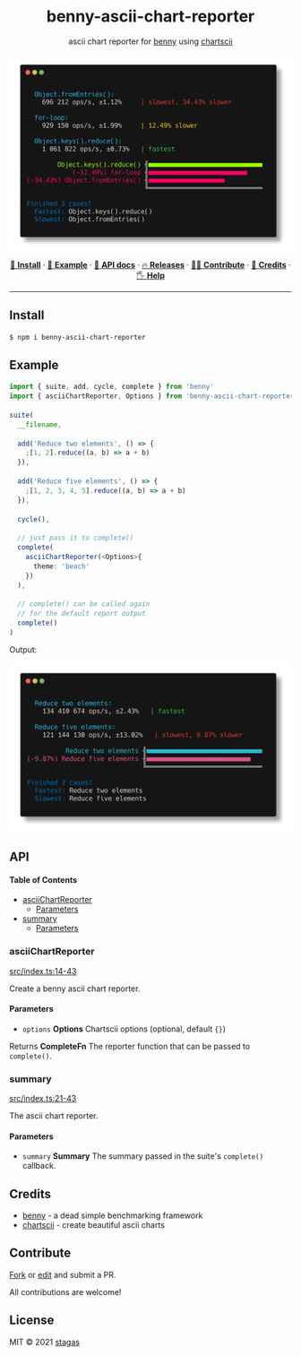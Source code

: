 <h1 align="center">benny-ascii-chart-reporter</h1>

<p align="center">
ascii chart reporter for <a href="https://github.com/caderek/benny">benny</a> using <a href="https://github.com/tool3/chartscii">chartscii</a>
</p>

<img align="center" src="screenshot.png">

<p align="center">
   <a href="#install">        🔧 <strong>Install</strong></a>
 · <a href="#example">        🧩 <strong>Example</strong></a>
 · <a href="#api">            📜 <strong>API docs</strong></a>
 · <a href="https://github.com/stagas/benny-ascii-chart-reporter/releases"> 🔥 <strong>Releases</strong></a>
 · <a href="#contribute">     💪🏼 <strong>Contribute</strong></a>
 · <a href="#credits">        🍻 <strong>Credits</strong></a>
 · <a href="https://github.com/stagas/benny-ascii-chart-reporter/issues">   🖐️ <strong>Help</strong></a>
</p>

---

## Install

```sh
$ npm i benny-ascii-chart-reporter
```

## Example

```ts
import { suite, add, cycle, complete } from 'benny'
import { asciiChartReporter, Options } from 'benny-ascii-chart-reporter'

suite(
  __filename,

  add('Reduce two elements', () => {
    ;[1, 2].reduce((a, b) => a + b)
  }),

  add('Reduce five elements', () => {
    ;[1, 2, 3, 4, 5].reduce((a, b) => a + b)
  }),

  cycle(),

  // just pass it to complete()
  complete(
    asciiChartReporter(<Options>{
      theme: 'beach'
    })
  ),

  // complete() can be called again
  // for the default report output
  complete()
)
```

Output:

<img src="example.png">

## API

<!-- Generated by documentation.js. Update this documentation by updating the source code. -->

#### Table of Contents

- [asciiChartReporter](#asciichartreporter)
  - [Parameters](#parameters)
- [summary](#summary)
  - [Parameters](#parameters-1)

### asciiChartReporter

[src/index.ts:14-43](https://github.com/stagas/benny-ascii-chart-reporter/blob/725979997110792277e33db2e4f5f5b18d337e17/src/index.ts#L14-L43 'Source code on GitHub')

Create a benny ascii chart reporter.

#### Parameters

- `options` **Options** Chartscii options (optional, default `{}`)

Returns **CompleteFn** The reporter function that can be passed to `complete()`.

### summary

[src/index.ts:21-43](https://github.com/stagas/benny-ascii-chart-reporter/blob/725979997110792277e33db2e4f5f5b18d337e17/src/index.ts#L21-L43 'Source code on GitHub')

The ascii chart reporter.

#### Parameters

- `summary` **Summary** The summary passed in the suite's `complete()` callback.

## Credits

- [benny](https://github.com/caderek/benny) - a dead simple benchmarking framework
- [chartscii](https://github.com/tool3/chartscii) - create beautiful ascii charts

## Contribute

[Fork](https://github.com/stagas/benny-ascii-chart-reporter/fork) or
[edit](https://github.dev/stagas/benny-ascii-chart-reporter) and submit a PR.

All contributions are welcome!

## License

MIT © 2021
[stagas](https://github.com/stagas)
